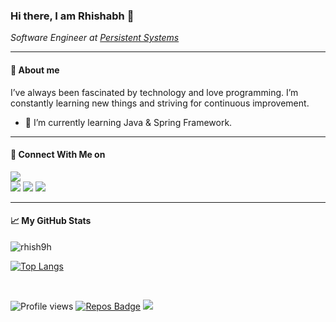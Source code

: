 ### Hi there, I am Rhishabh 👋

<p><em>Software Engineer at <a href="https://www.persistent.com/">Persistent Systems</a></em></p>

<hr/>

#### 👦 About me

I’ve always been fascinated by technology and love programming. I’m constantly learning new things and striving for continuous improvement.

- 🌱 I’m currently learning Java & Spring Framework.

<hr/>

#### 🔗 Connect With Me on

<a target="_blank" href="https://rhishhatt.wordpress.com/"><img src="https://img.shields.io/badge/-WEB-FF4088?style=for-the-badge&logo=Wordpress&logoColor=white"></img></a>	
<a target="_blank" href="https://www.linkedin.com/in/rhishabh-hattarki/"><img src="https://img.shields.io/badge/-LinkedIn-0077B5?style=for-the-badge&logo=Linkedin&logoColor=white"></img></a>
<a target="_blank" href="https://www.instagram.com/__rhish__/"><img src="https://img.shields.io/badge/-Instagram-8a3ab9?style=for-the-badge&logo=Instagram&logoColor=white"></img></a>
<a target="_blank" href="https://leetcode.com/rhish9h/"><img src="https://img.shields.io/badge/-Leetcode-ffdb58?style=for-the-badge&logo=Leetcode&logoColor=white"></img></a>

<hr/>

#### 📈 My GitHub Stats

<img src="https://github-readme-stats.vercel.app/api?username=rhish9h&show_icons=true&theme=gotham" alt="rhish9h" />

[![Top Langs](https://github-readme-stats.vercel.app/api/top-langs/?username=rhish9h&layout=compact&theme=gotham)](https://github.com/anuraghazra/github-readme-stats)

</br>

![Profile views](https://gpvc.arturio.dev/rhish9h)  [![Repos Badge](https://badges.pufler.dev/repos/rhish9h)](https://badges.pufler.dev)
<img src="https://img.shields.io/github/followers/rhish9h?label=Follow" style=" float:left, margin-right:10px" /> 
<!--
**rhish9h/rhish9h** is a ✨ _special_ ✨ repository because its `README.md` (this file) appears on your GitHub profile.

Here are some ideas to get you started:

- 🔭 I’m currently working on ...
- 🌱 I’m currently learning ...
- 👯 I’m looking to collaborate on ...
- 🤔 I’m looking for help with ...
- 💬 Ask me about ...
- 📫 How to reach me: ...
- 😄 Pronouns: ...
- ⚡ Fun fact: ...
-->
